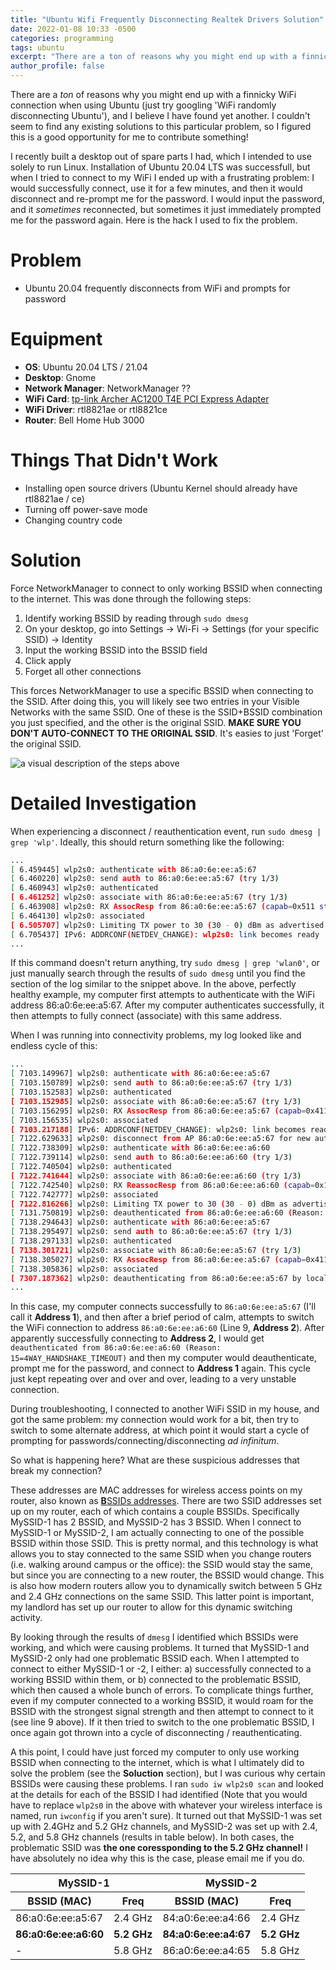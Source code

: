 ```yaml
---
title: "Ubuntu Wifi Frequently Disconnecting Realtek Drivers Solution"
date: 2022-01-08 10:33 -0500
categories: programming
tags: ubuntu
excerpt: "There are a ton of reasons why you might end up with a finnicky WiFi connection when using Ubuntu (just try googling 'WiFi randomly disconnecting Ubuntu'), and I believe I have found yet another."
author_profile: false
---
```

There are a *ton* of reasons why you might end up with a finnicky WiFi connection when using Ubuntu (just try googling 'WiFi randomly disconnecting Ubuntu'), and I believe I have found yet another. I couldn't seem to find any existing solutions to this particular problem, so I figured this is a good opportunity for me to contribute something!

I recently built a desktop out of spare parts I had, which I intended to use solely to run Linux. Installation of Ubuntu 20.04 LTS was successfull, but when I tried to connect to my WiFi I ended up with a frustrating problem: I would successfully connect, use it for a few minutes, and then it would disconnect and re-prompt me for the password. I would input the password, and it *sometimes* reconnected, but sometimes it just immediately prompted me for the password again. Here is the hack I used to fix the problem.

# Problem
- Ubuntu 20.04 frequently disconnects from WiFi and prompts for password

# Equipment
- **OS**: Ubuntu 20.04 LTS / 21.04
- **Desktop**: Gnome
- **Network Manager**: NetworkManager ??
- **WiFi Card**: [tp-link Archer AC1200 T4E PCI Express Adapter](https://www.tp-link.com/ca/home-networking/adapter/archer-t4e/)
- **WiFi Driver**: rtl8821ae or rtl8821ce
- **Router**: Bell Home Hub 3000

# Things That Didn't Work
- Installing open source drivers (Ubuntu Kernel should already have rtl8821ae / ce)
- Turning off power-save mode
- Changing country code

# Solution
Force NetworkManager to connect to only working BSSID when connecting to the internet. This was done through the following steps: 

1. Identify working BSSID by reading through `sudo dmesg`
2. On your desktop, go into Settings -> Wi-Fi -> Settings (for your specific SSID) -> Identity
3. Input the working BSSID into the BSSID field
4. Click apply
5. Forget all other connections

This forces NetworkManager to use a specific BSSID when connecting to the SSID. After doing this, you will likely see two entries in your Visible Networks with the same SSID. One of these is the SSID+BSSID combination you just specified, and the other is the original SSID. **MAKE SURE YOU DON'T AUTO-CONNECT TO THE ORIGINAL SSID**. It's easies to just 'Forget' the original SSID.

<img src="https://jwardbond.github.io/assets/images/ubuntu-wifi-problem.png" alt="a visual description of the steps above">

# Detailed Investigation
When experiencing a disconnect / reauthentication event, run `sudo dmesg | grep 'wlp'`. Ideally, this should return something like the following:

```bash
...
[ 6.459445] wlp2s0: authenticate with 86:a0:6e:ee:a5:67
[ 6.460220] wlp2s0: send auth to 86:a0:6e:ee:a5:67 (try 1/3)
[ 6.460943] wlp2s0: authenticated
[ 6.461252] wlp2s0: associate with 86:a0:6e:ee:a5:67 (try 1/3)
[ 6.463908] wlp2s0: RX AssocResp from 86:a0:6e:ee:a5:67 (capab=0x511 status=0 aid=23)
[ 6.464130] wlp2s0: associated
[ 6.505707] wlp2s0: Limiting TX power to 30 (30 - 0) dBm as advertised by 86:a0:6e:ee:a5:67
[ 6.705437] IPv6: ADDRCONF(NETDEV_CHANGE): wlp2s0: link becomes ready
...
```
If this command doesn't return anything, try `sudo dmesg | grep 'wlan0'`, or just manually search through the results of `sudo dmesg` until you find the section of the log similar to the snippet above. In the above, perfectly healthy example, my computer first attempts to authenticate with the WiFi address 86:a0:6e:ee:a5:67. After my computer authenticates successfully, it then attempts to fully connect (associate) with this same address. 

When I was running into connectivity problems, my log looked like and endless cycle of this:

```bash
...
[ 7103.149967] wlp2s0: authenticate with 86:a0:6e:ee:a5:67
[ 7103.150789] wlp2s0: send auth to 86:a0:6e:ee:a5:67 (try 1/3)
[ 7103.152583] wlp2s0: authenticated
[ 7103.152985] wlp2s0: associate with 86:a0:6e:ee:a5:67 (try 1/3)
[ 7103.156295] wlp2s0: RX AssocResp from 86:a0:6e:ee:a5:67 (capab=0x411 status=0 aid=1)
[ 7103.156535] wlp2s0: associated
[ 7103.217188] IPv6: ADDRCONF(NETDEV_CHANGE): wlp2s0: link becomes ready
[ 7122.629633] wlp2s0: disconnect from AP 86:a0:6e:ee:a5:67 for new auth to 86:a0:6e:ee:a6:60
[ 7122.738309] wlp2s0: authenticate with 86:a0:6e:ee:a6:60
[ 7122.739114] wlp2s0: send auth to 86:a0:6e:ee:a6:60 (try 1/3)
[ 7122.740504] wlp2s0: authenticated
[ 7122.741644] wlp2s0: associate with 86:a0:6e:ee:a6:60 (try 1/3)
[ 7122.742540] wlp2s0: RX ReassocResp from 86:a0:6e:ee:a6:60 (capab=0x11 status=0 aid=1)
[ 7122.742777] wlp2s0: associated
[ 7122.816266] wlp2s0: Limiting TX power to 30 (30 - 0) dBm as advertised by 86:a0:6e:ee:a6:60
[ 7131.750819] wlp2s0: deauthenticated from 86:a0:6e:ee:a6:60 (Reason: 15=4WAY_HANDSHAKE_TIMEOUT)
[ 7138.294643] wlp2s0: authenticate with 86:a0:6e:ee:a5:67
[ 7138.295497] wlp2s0: send auth to 86:a0:6e:ee:a5:67 (try 1/3)
[ 7138.297133] wlp2s0: authenticated
[ 7138.301721] wlp2s0: associate with 86:a0:6e:ee:a5:67 (try 1/3)
[ 7138.305027] wlp2s0: RX AssocResp from 86:a0:6e:ee:a5:67 (capab=0x411 status=0 aid=1)
[ 7138.305836] wlp2s0: associated
[ 7307.187362] wlp2s0: deauthenticating from 86:a0:6e:ee:a5:67 by local choice (Reason: 3=DEAUTH_LEAVING)
...
```
In this case, my computer connects successfully to `86:a0:6e:ee:a5:67` (I'll call it **Address 1**), and then after a brief period of calm, attempts to switch the WiFi connection to address `86:a0:6e:ee:a6:60` (Line 9, **Address 2**). After apparently successfully connecting to **Address 2**, I would get `deauthenticated from 86:a0:6e:ee:a6:60 (Reason: 15=4WAY_HANDSHAKE_TIMEOUT)` and then my computer would deauthenticate, prompt me for the password, and connect to **Address 1** again. This cycle just kept repeating over and over and over, leading to a very unstable connection.

During troubleshooting, I connected to another WiFi SSID in my house, and got the same problem: my connection would work for a bit, then try to switch to some alternate address, at which point it would start a cycle of prompting for passwords/connecting/disconnecting *ad infinitum*.

So what is happening here? What are these suspicious addresses that break my connection? 

These addresses are MAC addresses for wireless access points on my router, also known as [**B**SSIDs addresses](https://www.juniper.net/documentation/en_US/junos-space-apps/network-director4.0/topics/concept/wireless-ssid-bssid-essid.html). There are two SSID addresses set up on my router, each of which contains a couple BSSIDs. Specifically MySSID-1 has 2 BSSID, and MySSID-2 has 3 BSSID. When I connect to MySSID-1 or MySSID-2, I am actually connecting to one of the possible BSSID within those SSID. This is pretty normal, and this technology is what allows you to stay connected to the same SSID when you change routers (i.e. walking around campus or the office): the SSID would stay the same, but since you are connecting to a new router, the BSSID would change. This is also how modern routers allow you to dynamically switch between 5 GHz and 2.4 GHz connections on the same SSID. This latter point is important, my landlord has set up our router to allow for this dynamic switching activity.

By looking through the results of `dmesg` I identified which BSSIDs were working, and which were causing problems. It turned that MySSID-1 and MySSID-2 only had one problematic BSSID each. When I attempted to connect to either MySSID-1 or -2, I either: a) successfully connected to a working BSSID within them, or b) connected to the problematic BSSID, which then caused a whole bunch of errors. To complicate things further, even if my computer connected to a working BSSID, it would roam for the BSSID with the strongest signal strength and then attempt to connect to it (see line 9 above). If it then tried to switch to the one problematic BSSID, I once again got thrown into a cycle of disconnecting / reauthenticating.

A this point, I could have just forced my computer to only use working BSSID when connecting to the internet, which is what I ultimately did to solve the problem (see the **Soluction** section), but I was curious why certain BSSIDs were causing these problems. I ran `sudo iw wlp2s0 scan` and looked at the details for each of the BSSID I had identified (Note that you would have to replace `wlp2s0` in the above with whatever your wireless interface is named, run `iwconfig` if you aren't sure). It turned out that MySSID-1 was set up with 2.4GHz and 5.2 GHz channels, and MySSID-2 was set up with 2.4, 5.2, and 5.8 GHz channels (results in table below). In both cases, the problematic SSID was **the one coressponding to the 5.2 GHz channel!** I have absolutely no idea why this is the case, please email me if you do.

<table>
    <thead>
        <tr>
            <th style="text-align: center;" colspan="2">MySSID-1</th>
            <th style="text-align: center;" colspan="2">MySSID-2</th>
        </tr>
        <tr>
            <th>BSSID (MAC)</th>
            <th>Freq</th>
            <th>BSSID (MAC)</th>
            <th>Freq</th>
        </tr>
    </thead>
    <tbody>
        <tr>
            <td>86:a0:6e:ee:a5:67</td>
            <td>2.4 GHz</td>
            <td>84:a0:6e:ee:a4:66</td>
            <td>2.4 GHz</td>
        </tr>
        <tr>
            <td><b>86:a0:6e:ee:a6:60</b></td>
            <td><b>5.2 GHz</b></td>
            <td><b>84:a0:6e:ee:a4:67</b></td>
            <td><b>5.2 GHz</b></td>
        </tr>
        <tr>
            <td>-</td>
            <td>5.8 GHz</td>
            <td>86:a0:6e:ee:a4:65</td>
            <td>5.8 GHz</td>
        </tr>
    </tbody>
</table>